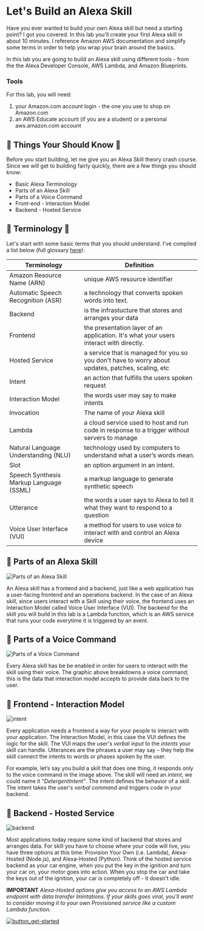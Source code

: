 # Let's Build an Alexa Skill

Have you ever wanted to build your own Alexa skill but need a starting point? I got you covered. In this lab you'll create your first Alexa skill in about 10 minutes. I reference Amazon AWS documentation and simplify some terms in order to help you wrap your brain around the basics. 

In this lab you are going to build an Alexa skill using different tools - from the the Alexa Developer Console, AWS Lambda, and Amazon Blueprints. 

### Tools

For this lab, you will need:
1. your Amazon.com account login - the one you use to shop on Amazon.com
2. an AWS Educate account (if you are a student) or a personal aws.amazon.com account

## :vertical_traffic_light: Things Your Should Know :vertical_traffic_light:
Before you start building, let me give you an Alexa Skill theory crash course. Since we will get to building fairly quickly, there are a few things you should know:

- Basic Alexa Terminology
- Parts of an Alexa Skill
- Parts of a Voice Command
- Front-end - Interaction Model
- Backend - Hosted Service

## :rocket: Terminology :rocket:
Let's start with some basic terms that you should understand. I've complied a list below (full glossary [here](https://developer.amazon.com/en-US/docs/alexa/ask-overviews/alexa-skills-kit-glossary.html)):

Terminology | Definition
------------|-------------
Amazon Resource Name (ARN) | unique AWS resource identifier 
Automatic Speech Recognition (ASR) |	a technology that converts spoken words into text.
Backend | is the infrastucture that stores and arranges your data
Frontend | the presentation layer of an application. It's what your users interact with directly. 
Hosted Service | a service that is managed for you so you don't have to worry about updates, patches, scaling, etc
Intent	| an action that fulfills the users spoken request
Interaction Model |	the words user may say to make intents
Invocation |	The name of your Alexa skill
Lambda | a cloud service used to host and run code in response to a trigger without servers to manage
Natural Language Understanding (NLU) |	technology used by computers to understand what a user’s words mean.
Slot |	an option argument in an intent.
Speech Synthesis Markup Language (SSML)	| a markup language to generate synthetic speech
Utterance	| the words a user says to Alexa to tell it what they want to respond to a question
Voice User Interface (VUI)	| a method for users to use voice to interact with and control an Alexa device


## :mag_right: Parts of an Alexa Skill 

![Parts of an Alexa Skill](https://user-images.githubusercontent.com/28787937/72653217-bbd0cb80-393e-11ea-956b-3ce0d55b9061.png)

An Alexa skill has a frontend and a backend, just like a web application has a user-facing frontend and an operations backend.  In the case of an Alexa skill, since users interact with a Skill using their voice, the frontend uses an Interaction Model called Voice User Interface (VUI). The backend for the skill you will build in this lab is a Lambda function, which is an AWS service that runs your code everytime it is triggered by an event. 


## :mag_right: Parts of a Voice Command 
![Parts of a Voice Command](https://user-images.githubusercontent.com/28787937/72653601-8a58ff80-3940-11ea-835b-55dbd467711e.png)

Every Alexa skill has be be enabled in order for users to interact with the skill using their voice. The graphic above breakdowns a voice command; this is the data that interaction model accepts to provide data back to the user. 


## :mag_right: Frontend - Interaction Model 
![intent](https://user-images.githubusercontent.com/28787937/72655149-ef642380-3947-11ea-8494-63a3de790a83.png)

Every application needs a frontend a way for your people to interact with your application. The Interaction Model, in this case the VUI defines the logic for the skill. The VUI maps the user's _verbal input_ to the _intents_ your skill can handle. Utterances are the phrases a user may say – they help the skill connect the intents to words or phases spoken by the user. 

For example, let’s say you build a skill that does one thing, it responds only to the voice command in the image above. The skill will need an _intent_, we could name it _“DetergentIntent”_. The intent defines the behavior of a skill. The intent takes the user's _verbal command_ and triggers code in your backend. 


## :mag_right: Backend - Hosted Service 
![backend](https://user-images.githubusercontent.com/28787937/72653645-baa09e00-3940-11ea-8e6d-8d10320c84a6.png)

Most applications today require some kind of backend that stores and arranges data. For skill you have to choose where your code will live, you have three options at this time: Provision Your Own (i.e. Lambda), Alexa-Hosted (Node.js), and Alexa-Hosted (Python). Think of the hosted service backend as your car engine, when you put the key in the ignition and turn your car on, your motor goes into action. When you stop the car and take the keys out of the ignition, your car is completely off - it doesn't idle.  

**IMPORTANT** 
_Alexa-Hosted options give you access to an AWS Lambda endpoint with data transfer lmintations. If your skills goes viral, you'll want to consider moving it to your own Provisioned service like a custom Lambda function._




[![button_get-started](https://user-images.githubusercontent.com/28787937/72658663-d324ae80-3968-11ea-8b1c-2d66a0f4f38b.png)](https://github.com/myramade/hbcu_alexa/blob/master/build.md)





